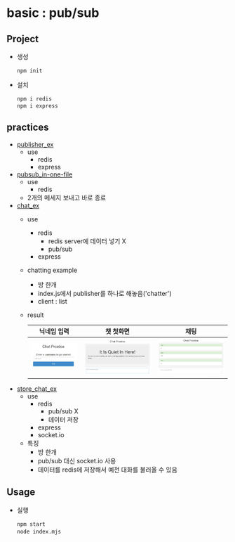 # basic : pub/sub

## Project

* 생성
    ```shell
    npm init
    ```
* 설치
  ```shell
  npm i redis
  npm i express
  ```

## practices

* [publisher_ex](publisher_ex/index.js)
  * use
    * redis
    * express
* [pubsub_in-one-file](pubsub_in-one-file/index.js)
  * use
    * redis
  * 2개의 메세지 보내고 바로 종료
* [chat_ex](chat_ex)
  * use
    * redis
      * redis server에 데이터 넣기 X
      * pub/sub
    * express
  * chatting example
    * 방 한개
    * index.js에서 publisher를 하나로 해놓음('chatter')
    * client : list
  * result

    |닉네임 입력|챗 첫화면|채팅|
    |:---:|:---:|:---:|
    |<img src="../images/chat_practice_1.jpg"/>|<img alt="image2" src="../images/chat_practice_2.jpg"/>| <img alt="image3" src="../images/chat_practice_3.jpg"/>|
* [store_chat_ex](store_chat_ex)
  * use
    * redis
      * pub/sub X
      * 데이터 저장
    * express
    * socket.io
  * 특징
    * 방 한개
    * pub/sub 대신 socket.io 사용
    * 데이터를 redis에 저장해서 예전 대화를 불러올 수 있음

## Usage

* 실행
  ```bash
  npm start
  node index.mjs
  ```